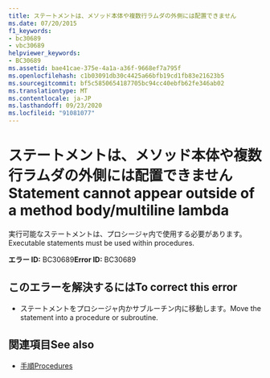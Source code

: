 ```yaml
---
title: ステートメントは、メソッド本体や複数行ラムダの外側には配置できません
ms.date: 07/20/2015
f1_keywords:
- bc30689
- vbc30689
helpviewer_keywords:
- BC30689
ms.assetid: bae41cae-375e-4a1a-a36f-9668ef7a795f
ms.openlocfilehash: c1b03091db30c4425a66bfb19cd1fb83e21623b5
ms.sourcegitcommit: bf5c5850654187705bc94cc40ebfb62fe346ab02
ms.translationtype: MT
ms.contentlocale: ja-JP
ms.lasthandoff: 09/23/2020
ms.locfileid: "91081077"
---
```

# <a name="statement-cannot-appear-outside-of-a-method-bodymultiline-lambda"></a><span data-ttu-id="3153a-102">ステートメントは、メソッド本体や複数行ラムダの外側には配置できません</span><span class="sxs-lookup"><span data-stu-id="3153a-102">Statement cannot appear outside of a method body/multiline lambda</span></span>

<span data-ttu-id="3153a-103">実行可能なステートメントは、プロシージャ内で使用する必要があります。</span><span class="sxs-lookup"><span data-stu-id="3153a-103">Executable statements must be used within procedures.</span></span>  
  
 <span data-ttu-id="3153a-104">**エラー ID:** BC30689</span><span class="sxs-lookup"><span data-stu-id="3153a-104">**Error ID:** BC30689</span></span>  
  
## <a name="to-correct-this-error"></a><span data-ttu-id="3153a-105">このエラーを解決するには</span><span class="sxs-lookup"><span data-stu-id="3153a-105">To correct this error</span></span>  
  
- <span data-ttu-id="3153a-106">ステートメントをプロシージャ内かサブルーチン内に移動します。</span><span class="sxs-lookup"><span data-stu-id="3153a-106">Move the statement into a procedure or subroutine.</span></span>  
  
## <a name="see-also"></a><span data-ttu-id="3153a-107">関連項目</span><span class="sxs-lookup"><span data-stu-id="3153a-107">See also</span></span>

- [<span data-ttu-id="3153a-108">手順</span><span class="sxs-lookup"><span data-stu-id="3153a-108">Procedures</span></span>](../programming-guide/language-features/procedures/index.md)
